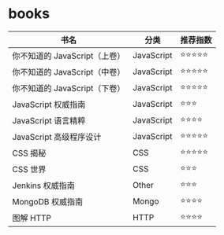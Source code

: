# books

| 书名                          | 分类       | 推荐指数   |
| ----------------------------- | ---------- | ---------- |
| 你不知道的 JavaScript（上卷） | JavaScript | ⭐⭐⭐⭐⭐ |
| 你不知道的 JavaScript（中卷） | JavaScript | ⭐⭐⭐⭐⭐ |
| 你不知道的 JavaScript（下卷） | JavaScript | ⭐⭐⭐⭐⭐ |
| JavaScript 权威指南           | JavaScript | ⭐⭐⭐     |
| JavaScript 语言精粹           | JavaScript | ⭐⭐⭐⭐   |
| JavaScript 高级程序设计       | JavaScript | ⭐⭐⭐⭐⭐ |
| CSS 揭秘                      | CSS        | ⭐⭐⭐⭐⭐ |
| CSS 世界                      | CSS        | ⭐⭐⭐     |
| Jenkins 权威指南              | Other      | ⭐⭐⭐     |
| MongoDB 权威指南              | Mongo      | ⭐⭐⭐⭐   |
| 图解 HTTP                     | HTTP       | ⭐⭐⭐⭐   |
